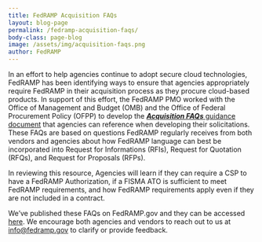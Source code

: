 ```yaml
---
title: FedRAMP Acquisition FAQs
layout: blog-page
permalink: /fedramp-acquisition-faqs/
body-class: page-blog
image: /assets/img/acquisition-faqs.png
author: FedRAMP
---
```

In an effort to help agencies continue to adopt secure cloud technologies, FedRAMP has been identifying ways to ensure that agencies appropriately require FedRAMP in their acquisition process as they procure cloud-based products. In support of this effort, the FedRAMP PMO worked with the Office of Management and Budget (OMB) and the Office of Federal Procurement Policy (OFPP) to develop the [**_Acquisition FAQs_** guidance document](https://www.fedramp.gov/assets/resources/documents/Agency_Acquisition_FAQs.pdf) that agencies can reference when developing their solicitations. These FAQs are based on questions FedRAMP regularly receives from both vendors and agencies about how FedRAMP language can best be incorporated into Request for Informations (RFIs), Request for Quotation (RFQs), and Request for Proposals (RFPs).

In reviewing this resource, Agencies will learn if they can require a CSP to have a FedRAMP Authorization, if a FISMA ATO is sufficient to meet FedRAMP requirements, and how FedRAMP requirements apply even if they are not included in a contract.

We’ve published these FAQs on FedRAMP.gov and they can be accessed [here](https://www.fedramp.gov/documents/). We encourage both agencies and vendors to reach out to us at [info@fedramp.gov](mailto:info@fedramp.gov) to clarify or provide feedback.
